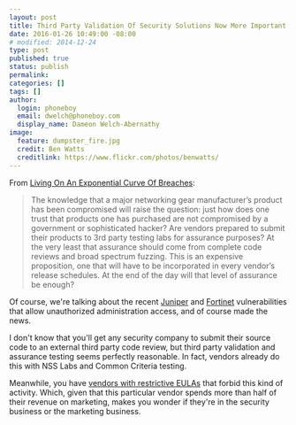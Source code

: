 ```yaml
---
layout: post
title: Third Party Validation Of Security Solutions Now More Important Than Ever
date: 2016-01-26 10:49:00 -08:00
# modified: 2014-12-24
type: post
published: true
status: publish
permalink: 
categories: []
tags: []
author:
  login: phoneboy
  email: dwelch@phoneboy.com
  display_name: Dameon Welch-Abernathy
image:
  feature: dumpster_fire.jpg
  credit: Ben Watts
  creditlink: https://www.flickr.com/photos/benwatts/
---
```

From [Living On An Exponential Curve Of Breaches](http://blog.sqrrl.com/living-on-an-exponential-curve-of-breaches): 

> The knowledge that a major networking gear manufacturer’s product has been compromised will raise the question: just how does one trust that products one has purchased are not compromised by a government or sophisticated hacker?  Are vendors prepared to submit their products to 3rd party testing labs for assurance purposes? At the very least that assurance should come from complete code reviews and broad spectrum fuzzing. This is an expensive proposition, one that will have to be incorporated in every vendor’s release schedules. At the end of the day will that level of assurance be enough?

Of course, we're talking about the recent [Juniper](https://kb.juniper.net/InfoCenter/index?page=content&id=JSA10713) and [Fortinet](http://www.fortiguard.com/advisory/multiple-products-ssh-undocumented-login-vulnerability) vulnerabilities that allow unauthorized administration access, and of course made the news. 

I don't know that you'll get any security company to submit their source code to an external third party code review, but third party validation and assurance testing seems perfectly reasonable. In fact, vendors already do this with NSS Labs and Common Criteria testing. 

Meanwhile, you have [vendors with restrictive EULAs](/2014/11/20/what-is-palo-alto-networks-afraid-of/) that forbid this kind of activity. Which, given that this particular vendor spends more than half of their revenue on marketing, makes you wonder if they're in the security business or the marketing business.  
